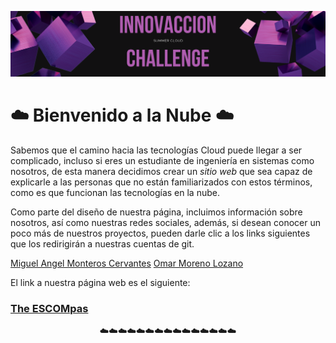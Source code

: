 <p align="center">
  <img src="Cloud/portada.png" />
</p>

# ☁️ Bienvenido a la Nube ☁️
Sabemos que el camino hacia las tecnologías Cloud puede llegar a ser complicado, incluso si eres un estudiante de ingeniería en sistemas como nosotros, de esta manera decidimos crear un *sitio web* que sea capaz de explicarle a las personas que no están familiarizados con estos términos, como es que funcionan las tecnologías en la nube.

Como parte del diseño de nuestra página, incluimos información sobre nosotros, así como nuestras redes sociales, además, si desean conocer un poco más de nuestros proyectos, pueden darle clic a los links siguientes que los redirigirán a nuestras cuentas de git.

[Miguel Angel Monteros Cervantes](https://github.com/miguelmontcerv)
[Omar Moreno Lozano](https://github.com/omarmorle)

El link a nuestra página web es el siguiente:
### [The ESCOMpas](https://github.com/OmarMorenoL/innovaccionChallenge)

<p align="center">
☁️☁️☁️☁️☁️☁️☁️☁️☁️☁️☁️☁️☁️☁️☁️
</p>
